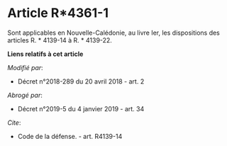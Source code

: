 # Article R*4361-1

Sont applicables en Nouvelle-Calédonie, au livre Ier, les dispositions des articles              R. * 4139-14 à R. * 4139-22.

**Liens relatifs à cet article**

_Modifié par_:

  - Décret n°2018-289 du 20 avril 2018 - art. 2

_Abrogé par_:

  - Décret n°2019-5 du 4 janvier 2019 - art. 34

_Cite_:

  - Code de la défense. - art. R4139-14
